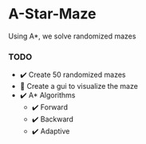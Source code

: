 # A-Star-Maze
Using A*, we solve randomized mazes

### TODO

* :heavy_check_mark: Create 50 randomized mazes
* :construction: Create a gui to visualize the maze
* :heavy_check_mark: A* Algorithms
    * :heavy_check_mark: Forward
    * :heavy_check_mark: Backward
    * :heavy_check_mark: Adaptive
